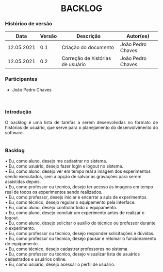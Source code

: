 # <center> BACKLOG

### Histórico de versão<br>

|Data | Versão | Descrição | Autor(es)|
| -- | -- | -- | -- |
| 12.05.2021 | 0.1 | Criação do documento |João Pedro Chaves|
| 12.05.2021 | 0.2 | Correção de histórias de usuário |João Pedro Chaves|

### Participantes

* João Pedro Chaves

<br>

### Introdução
<div align="justify"> 
    O backlog é uma lista de tarefas a serem desenvolvidas no formato de histórias de usuário, que serve para o planejamento do desenvolvimento do software.
</div><br>

### Backlog

• Eu, como aluno, desejo me cadastrar no sistema. <br>
• Eu, como usuário, desejo fazer login e logout no sistema. <br>
• Eu, como aluno, desejo ver em tempo real a imagem dos experimentos sendo executados, sem a opção de salvar as gravações para serem assistidas depois. <br>
• Eu, como professor ou técnico, desejo ter acesso às imagens em tempo real de todos os experimentos sendo realizados. <br>
• Eu, como professor, desejo iniciar e encerrar a aula de experimentos. <br>
• Eu, como técnico, desejo regular o equipamento pela interface. <br>
• Eu, como aluno, desejo controlar todo o equipamento. <br>
• Eu, como aluno, desejo concluir um experimento antes de realizar o logout. <br>
• Eu, como aluno, desejo solicitar o auxílio do técnico ou professor durante o experimento. <br>
• Eu, como professor ou técnico, desejo responder solicitações e dúvidas. <br>
• Eu, como professor ou técnico, desejo pausar e retomar o funcionamento do equipamento. <br>
• Eu, como técnico, desejo cadastrar professores no sistema. <br>
• Eu, como professor ou técnico, desejo visualizar lista de usuários cadastrados e usuários online. <br>
• Eu, como usuário, desejo acessar o perfil de usuário. <br>


